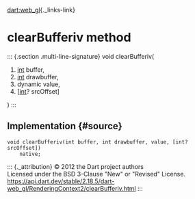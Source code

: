 [dart:web\_gl](../../dart-web_gl/dart-web_gl-library){._links-link}

clearBufferiv method
====================

::: {.section .multi-line-signature}
void clearBufferiv(

1.  [int](../../dart-core/int-class) buffer,
2.  [int](../../dart-core/int-class) drawbuffer,
3.  dynamic value,
4.  \[[int](../../dart-core/int-class)? srcOffset\]

)
:::

Implementation {#source}
--------------

``` {.language-dart data-language="dart"}
void clearBufferiv(int buffer, int drawbuffer, value, [int? srcOffset])
    native;
```

::: {._attribution}
© 2012 the Dart project authors\
Licensed under the BSD 3-Clause \"New\" or \"Revised\" License.\
<https://api.dart.dev/stable/2.18.5/dart-web_gl/RenderingContext2/clearBufferiv.html>
:::
